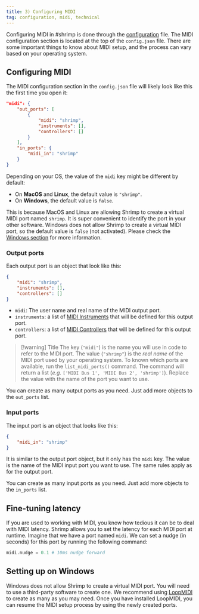 ```yaml
---
title: 3) Configuring MIDI
tag: configuration, midi, technical
---
```


Configuring MIDI in #shrimp is done through the [configuration](configuration_file.md) file. The MIDI configuration section is located at the top of the `config.json` file. There are some important things to know about MIDI setup, and the process can vary based on your operating system.

## Configuring MIDI

The MIDI configuration section in the `config.json` file will likely look like this the first time you open it:

```json title="config.json"
"midi": {
    "out_ports": [
        {
            "midi": "shrimp",
            "instruments": [],
            "controllers": []
        }
    ],
    "in_ports": {
        "midi_in": "shrimp"
    }
}
```

Depending on your OS, the value of the `midi` key might be different by default:
- On **MacOS** and **Linux**, the default value is `"shrimp"`.
- On **Windows**, the default value is `false`.

This is because MacOS and Linux are allowing Shrimp to create a virtual MIDI port named `shrimp`. It is super convenient to identify the port in your other software. Windows does not allow Shrimp to create a virtual MIDI port, so the default value is `false` (not activated). Please check the [Windows section](#setting-up-on-windows) for more information.

### Output ports

Each output port is an object that look like this:

```json title="Output MIDI Port Object"
{
    "midi": "shrimp",
    "instruments": [],
    "controllers": []
}
```

- `midi`: The user name and real name of the MIDI output port.
- `instruments`: a list of [MIDI Instruments](midi_instruments.md) that will be defined for this output port.
- `controllers`: a list of [MIDI Controllers](midi_controllers.md) that will be defined for this output port.

> [!warning] Title
> The key (`"midi"`) is the name you will use in code to refer to the MIDI port. The value (`"shrimp"`) is the _real name_ of the MIDI port used by your operating system. To known which ports are available, run the `list_midi_ports()` command. The command will return a list (_e.g._ `['MIDI Bus 1', 'MIDI Bus 2', 'shrimp']`). Replace the value with the name of the port you want to use. 

You can create as many output ports as you need. Just add more objects to the `out_ports` list.

### Input ports

The input port is an object that looks like this:

```json title="Input MIDI Port Object"
{
    "midi_in": "shrimp"
}
```

It is similar to the output port object, but it only has the `midi` key. The value is the name of the MIDI input port you want to use. The same rules apply as for the output port.

You can create as many input ports as you need. Just add more objects to the `in_ports` list.

## Fine-tuning latency

If you are used to working with MIDI, you know how tedious it can be to deal with MIDI latency. Shrimp allows you to set the latency for each MIDI port at runtime. Imagine that we have a port named `midi`. We can set a nudge (in seconds) for this port by running the following command:

```python
midi.nudge = 0.1 # 10ms nudge forward
```


## Setting up on Windows

Windows does not allow Shrimp to create a virtual MIDI port. You will need to use a third-party software to create one. We recommend using [LoopMIDI](https://www.tobias-erichsen.de/software/loopmidi.html) to create as many as you may need. Once you have installed LoopMIDI, you can resume the MIDI setup process by using the newly created ports.
